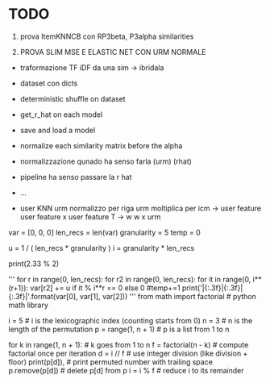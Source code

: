 # TODO

1) prova ItemKNNCB con RP3beta, P3alpha similarities

2) PROVA SLIM MSE E ELASTIC NET CON URM NORMALE










- traformazione TF iDF da una sim -> ibridala 


- dataset con dicts
- deterministic shuffle on dataset
- get_r_hat on each model
- save and load a model
- normalize each similarity matrix before the alpha 



- normalizzazione qunado ha senso farla (urm) (rhat)
- pipeline ha senso passare la r hat
- ...


- user KNN
urm normalizzo per riga
urm moltiplica per icm -> user feature
user feature x user feature T -> w
w x urm





var = [0, 0, 0]
len_recs = len(var)
granularity = 5
temp = 0

u = 1 / ( len_recs * granularity ) 
i = granularity * len_recs

print(2.33 % 2)

'''
for r in range(0, len_recs):
    for r2 in range(0, len_recs):
        for it in range(0, i**(r+1)):
            var[r2] += u if it % i**r == 0 else 0
            #temp+=1
            print('|{:.3f}|{:.3f}|{:.3f}|'.format(var[0], var[1], var[2]))
'''
from math import factorial # python math library

i = 5               # i is the lexicographic index (counting starts from 0)
n = 3               # n is the length of the permutation
p = range(1, n + 1) # p is a list from 1 to n

for k in range(1, n + 1): # k goes from 1 to n
    f = factorial(n - k)  # compute factorial once per iteration
    d = i // f            # use integer division (like division + floor)
    print(p[d]),          # print permuted number with trailing space
    p.remove(p[d])        # delete p[d] from p
    i = i % f             # reduce i to its remainder
        
  

    
